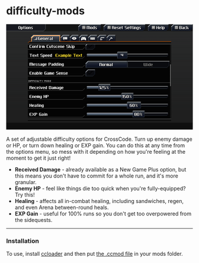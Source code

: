 # difficulty-mods

![](https://github.com/Azure-Lazuline/difficulty-mods/blob/main/screenshots/screen1.png?raw=true)

A set of adjustable difficulty options for CrossCode. Turn up enemy damage or HP, or turn down healing or EXP gain. You can do this at any time from the options menu, so mess with it depending on how you're feeling at the moment to get it just right!

- **Received Damage** - already available as a New Game Plus option, but this means you don't have to commit for a whole run, and it's more granular.
- **Enemy HP** - feel like things die too quick when you're fully-equipped? Try this!
- **Healing** - affects all in-combat healing, including sandwiches, regen, and even Arena between-round heals.
- **EXP Gain** - useful for 100% runs so you don't get too overpowered from the sidequests.

---

### Installation

To use, install [ccloader](https://github.com/CCDirectLink/CCLoader) and then put [the .ccmod file](https://github.com/Azure-Lazuline/difficulty-mods/releases) in your mods folder.

